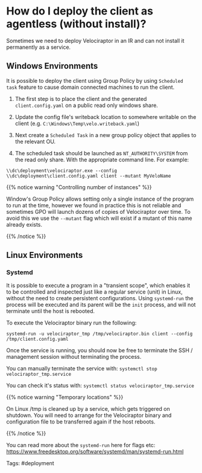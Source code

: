 # How do I deploy the client as agentless (without install)?

Sometimes we need to deploy Velociraptor in an IR and can not install
it permanently as a service.

## Windows Environments

It is possible to deploy the client using Group Policy by using
`Scheduled task` feature to cause domain connected machines to run the
client.

1. The first step is to place the client and the generated
   `client.config.yaml` on a public read only windows share.

2. Update the config file's writeback location to somewhere writable
   on the client (e.g. `C:\Windows\Temp\velo.writeback.yaml`)

3. Next create a `Scheduled Task` in a new group policy object that
   applies to the relevant OU.

4. The scheduled task should be launched as `NT_AUTHORITY\SYSTEM` from
   the read only share. With the appropriate command line. For example:

```
\\dc\deployment\velociraptor.exe --config \\dc\deployment\client.config.yaml client --mutant MyVeloName
```


{{% notice warning "Controlling number of instances" %}}

Window's Group Policy allows setting only a single instance of the
program to run at the time, however we found in practice this is not
reliable and sometimes GPO will launch dozens of copies of
Velociraptor over time. To avoid this we use the `--mutant` flag which
will exist if a mutant of this name already exists.

{{% /notice %}}

## Linux Environments

### Systemd 

It is possible to execute a program in a "transient scope", which enables it to be controlled and inspected just like a regular service (unit) in Linux, without the need to create persistent configurations.
Using ```systemd-run``` the process will be executed and its parent will be the `init` process, and will not terminate until the host is rebooted.

To execute the Velociraptor binary run the following:

```
systemd-run -u velociraptor_tmp /tmp/velociraptor.bin client --config /tmp/client.config.yaml 
```
Once the service is running, you should now be free to terminate the SSH / management session without terminating the process.

You can manually terminate the service with: ```systemctl stop velociraptor_tmp.service ```

You can check it's status with: ```systemctl status velociraptor_tmp.service```

{{% notice warning "Temporary locations" %}}

On Linux /tmp is cleaned up by a service, which gets triggered on shutdown.
You will need to arrange for the Velociraptor binary and configuration file to be transferred again if the host reboots.

{{% /notice %}}

You can read more about the ```systemd-run``` here for flags etc: https://www.freedesktop.org/software/systemd/man/systemd-run.html 


Tags: #deployment
